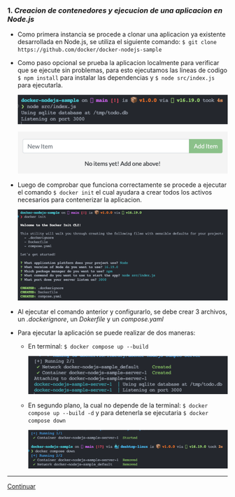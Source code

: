 ### 1. ___Creacion de contenedores y ejecucion de una aplicacion en Node.js___
   

   - Como primera instancia se procede a clonar una aplicacion ya existente desarrollada en Node.js, se utiliza el siguiente comando: `$ git clone https://github.com/docker/docker-nodejs-sample`

   - Como paso opcional se prueba la aplicacion localmente para verificar que se ejecute sin problemas, para esto ejecutamos las lineas de codigo `$ npm install` para instalar las dependencias y `$ node src/index.js` para ejecutarla.
     <p align="left"><img src="../../assets/img/img_ge_docker_13.png" alt="imagen13" /></p>
     <p align="left"><img src="../../assets/img/img_ge_docker_14.png" alt="imagen14" width="500"/></p>

   - Luego de comprobar que funciona correctamente se procede a ejecutar el comando `$ docker init` el cual ayudara a crear todos los activos necesarios para contenerizar la aplicacion.
     <p align="left"><img src="../../assets/img/img_ge_docker_15.png" alt="imagen15" width="500"/></p>

   - Al ejecutar el comando anterior y configurarlo, se debe crear 3 archivos, un *.dockerignore*, un *Dokerfile* y un *compose.yaml*
  
   - Para ejecutar la aplicación se puede realizar de dos maneras:
     - En terminal: `$ docker compose up --build`
       <p align="left"><img src="../../assets/img/img_ge_docker_16.png" alt="imagen16" width="500"/></p>
     - En segundo plano, la cual no depende de la terminal: `$ docker compose up --build -d` y para detenerla se ejecutaria `$ docker compose down`
        <p align="left"><img src="../../assets/img/img_ge_docker_17.png" alt="imagen17" width="500"/></p>   
---

[Continuar](https://github.com/CindyFonck/Devops_23/blob/main/GermanBejarano/Docker_Language/Part2.md)